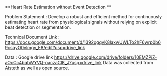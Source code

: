 **Heart Rate Estimation without Event Detection **

Problem Statement : Develop a robust and efficient method for continuously estimating heart rate from physiological signals without relying on explicit beat detection or segmentation.

Technical Document Link : https://docs.google.com/document/d/1392ogqvK8laxwUWLTo2hF6wrp0b69csqyO0vlmgv_E8/edit?usp=drive_link

Data : Google drive link 
                        https://drive.google.com/drive/folders/10EMZPiZ-aOcCc4bqbWYVQ-oaczaCIK_J?usp=drive_link
      Data was collected from Aisteth as well as open source. 

      
      
